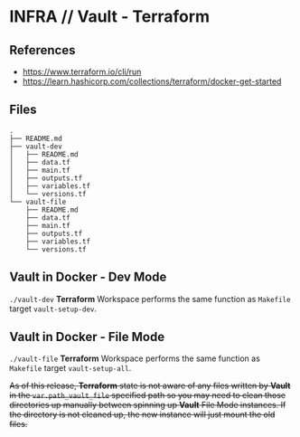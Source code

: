 # INFRA // Vault - Terraform

## References

- https://www.terraform.io/cli/run
- https://learn.hashicorp.com/collections/terraform/docker-get-started

## Files

```
.
├── README.md
├── vault-dev
│   ├── README.md
│   ├── data.tf
│   ├── main.tf
│   ├── outputs.tf
│   ├── variables.tf
│   └── versions.tf
└── vault-file
    ├── README.md
    ├── data.tf
    ├── main.tf
    ├── outputs.tf
    ├── variables.tf
    └── versions.tf
```

## Vault in Docker - Dev Mode

```./vault-dev``` **Terraform** Workspace performs the same function as ```Makefile``` target ```vault-setup-dev```.

## Vault in Docker - File Mode

```./vault-file``` **Terraform** Workspace performs the same function as ```Makefile``` target ```vault-setup-all```.

~~As of this release, **Terraform** state is not aware of any files written by **Vault** in the ```var.path_vault_file``` specified path so you may need to clean those directories up manually between spinning up **Vault** File Mode instances. If the directory is not cleaned up, the new instance will just mount the old files.~~

